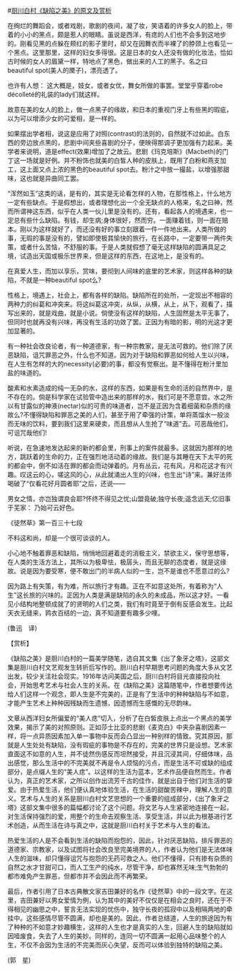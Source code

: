 #[厨川白村《缺陷之美》的原文及赏析](https://www.vrrw.net/wx/12197.html)

在绚烂的舞蹈会，或者戏剧，歌剧的夜间，凝了妆，笑语着的许多女人的脸上，带着的小小的黑点，颇是惹人的眼睛。虽说是西洋，有痣的人们也不会多到这地步的。刚看见黑的点躲在颊红的影子里时，却又在因舞衣而半裸了的脖颈上也看见一个黑点。这里那里，这样的妇女多得很。这是日本的女人还没有做的化妆法，恰如古时候的女人的眉黛一样，特地点了黑色，做出来的人工的黑子。名之曰beautiful spot(美人的黡子)，漂亮透了。

也许有人想： 这大概是，妓女，或者女优，舞女所做的事罢。堂堂乎穿着robe décolleté的礼装的lady们就这样。

故意在美的女人的脸上，做一点黑子的缘故，和日本的重视门牙上有些黑的瑕疵，以为可以增添少女的可爱相，是一样的。

如果摆出学者相，说这是应用了对照(contrast)的法则的，自然就不过如此。白东西的旁边放点黑的，悲剧中间夹些喜剧的分子，便映得那调子更加强有力起来。美学者来说明，道是effect(效果)增加了之故云。悲剧《玛克培斯》(Macbeth)的门丁这一场就是好例。并不粉饰也就美的白皙人种的皮肤上，既用了白粉和燕支加工，这上面又点上浓的黑色的beautiful spot去。粉汁之中放一撮盐，以增强那甜味，这也就是异曲同工罢。



“浑然如玉”这类的话，是有的，其实是无论看怎样的人物，在那性格上，什么地方一定有些缺点。于是假想出，或者理想化出一个全无缺点的人格来，名之曰神，然而所谓神这东西，似乎在人类一伙儿里是没有的。还有，看起各人的境遇来，也一定总有些什么缺陷。有钱，却生病;身体很好，然而穷。一面赚着钱，则一面在赔本。刚以为这样就好了，而还没有好的事立刻跟着一件一件地出来。人类所做的事，无瑕的事是没有的，譬如即使极其愉快的旅行，在长路中，一定要带一两件失策，或者什么苦恼，不舒服的事。于是人类就假想了毫无这样缺陷的圆满具足之境，试造出天国或极乐世界来，但是这样的东西，在这地上，是没有的。

在真爱人生，而加以享乐，赏味，要彻到人间味的底里的艺术家，则这样各种的缺陷，不就是一种beautiful spot么?

性格上，境遇上，社会上，都有各样的缺陷。缺陷所在的处所，一定现出不相容的两种力的纠葛和冲突来。将这纠葛这冲突，从纵，从横，从上，从下，观看了，描写出来的，就是戏曲，就是小说。倘使没有这样的缺陷，人生固然是太平无事了，但同时也就再没有兴味，再没有生活的功效了罢。正因为有暗的影，明的光这才更加显著的。

有一种社会改良论者，有一种道德家，有一种宗教家，是无法可救的。他们除了厌恶缺陷，诅咒罪恶之外，什么也不知道。因为对于缺陷和罪恶如何给人生以兴味，在人生有怎样的大的necessity(必要)的事，都没有觉察出。是不懂得在粉汁里加盐的味道的。

酸素和水素造成的纯一无杂的水，这样的东西，如果是有生命的活的自然界中，是不存在的。倘是科学家在试验管中造出来的那样的水，我们可是不愿意尝。水之所以有甘露似的神液(nectar)似的可贵的味道者，岂不是正因为含着细菌和杂质的缘故么?不懂得缺陷和罪恶之美的人们，甚至于用了牵强的计策，单将蒸馏水一般淡而无味的饮料，要到我们这里来硬卖，而且想从人生抢了“味道”去。可恶哉他们，可诅咒哉他们!

听说，在急速地发达起来的新的都会里，刑事上的案件就最多。这就因为那样的地方，跳跃着的生命的力，正在强烈地活动着的缘故。我们是与其睡在天下太平的死的都会中，倒不如活在罪的都会而动弹着的。月有丛云，花有风，月和花这才有兴趣。叹这云的心，嗟这风的心，从此就涌出人生的兴味，也生出“诗”来。兼好法师喝破了“仅看花好月圆者耶”之后，还说——

男女之情，亦岂独谓良会耶?怀终不得见之忧;山盟竟破;独守长夜;遥念远天;忆旧事于芜家： 乃始可云好色。

《徒然草》第一百三十七段

不料这和尚，却是一个很可谈谈的人。

小心地不触着罪恶和缺陷，悄悄地回避着走的消极主义，禁欲主义，保守思想等，在人类的生活方法上，其所以为极卑怯，极孱头，而且无聊的态度者，就是这缘故。说是因为要受寒，便不敢出门的半病人似的一生，岂不是谁也不愿意过的么?

因为路上有失策，有为难，所以旅行才有趣。正在不如意这处所，有着称为“人生”这长旅的兴味的。正因为人类是满是缺陷的永久的未成品，所以这才好。一看见小结构地整顿成就了的贤明的人们之类，我们有时竟至于倒有反感会发生。比起天衣无缝来，鹑衣百结的一边，真不知道要有趣多少哩。

(鲁迅　译)

【赏析】

《缺陷之美》是厨川白村的一篇美学随笔，选自其文集《出了象牙之塔》，这部文集是厨川白村文艺观发生转折后写作的。厨川白村早期思考问题的角度大多从文艺出发，较少关注社会现实。1916年访问美国之后，厨川白村将目光直接投向社会，开始思考艺术与社会人生的关系。在《缺陷之美》这篇随笔中，作者想要传达给人们这样一个观念，即人生是不完美的，正是有了生活中的种种缺陷与不如意，才能产生艺术上种种因残缺而生遗憾，因遗憾而生感慨的无尽韵味。

文章从西洋妇女所偏爱的“美人痣”切入，分析了在白皙皮肤上点出一个黑点的美学效果，揭示了美的对照原则。正如莎士比亚的悲剧《麦克白》中夹杂喜剧因素一样，将一点异质因素加入单一事物中反而会凸显出一种别样的情致。究其原因，那就是人生处处有缺陷，没有瑕疵的事物是不存在的，完美的世界只是设想。艺术家直面这不如意的人生，并不徒然伤感反而坦然接受，并且沉浸其间，仔细体味，品出感觉，那么生活中的不完美就不再是令人烦恼的污点，而是生活不可或缺的组成部分，是点缀人生的“美人痣”。以这样的生活为蓝本，艺术作品便自然而生。作者认为，真正的艺术家，之所以创作出流芳千古的佳作，就是出自于他们对生活的挚爱。由于热爱生活，他们便认真地体验生活，在生活的甜酸苦辣中，理解人生的意义。艺术与人生的关系是厨川白村文艺思想的一个重要的组成部分，《出了象牙之塔》这部文集中很多的篇幅都讨论了这个问题。将文艺与人生紧密地连接在一起，对生活保持强烈的爱，用整个的生命去观察生活、享受生活，并以此为根基进行艺术创造，从而生活在诗与真之中，这就是厨川白村关于艺术与人生的看法。

热爱生活的人是不会看到生活的缺陷而抱怨的，因此，针对厌恶缺陷，排斥罪恶的道德家、宗教家，以及试图将社会改良至完美境界的人，作者认为他们是无法体味人生的滋味，却只懂得诅咒与抱怨的无药可救之人。他们不懂得，只有掺有杂质的自然之水才甘甜可口，而人工生产的纯水，尽管干净，却也寡然无味;生气勃勃的都市难免产生罪恶，但都市并不会因此而不再繁荣。

最后，作者引用了日本古典散文家吉田兼好的名作《徒然草》中的一段文字。在这里，吉田兼好以男女爱情为例，认为其中的美好不仅仅是在相会之良时，还在于不得相见的幽思之中，誓言无法实现的忧伤中，独守长夜的孤寂中以及相隔两地的牵挂中。这些感情尽管不圆满，却也是美的。因此，作者总结道，人生的旅途因为有了种种的不如意才妙趣横生，这样的人生也才是真实的人生，回避人生的缺陷就如因噎废食，失去了人生的美妙。同样的，连同一切不圆满一起用心品味整个的人生，不仅不会因为生活的不完美而灰心失望，反而可以体验到独特的缺陷之美。

(郭　星)

